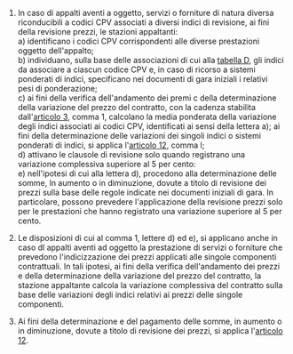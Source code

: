 1. In caso di appalti aventi a oggetto, servizi o forniture di natura diversa riconducibili a codici CPV associati a diversi indici di revisione, ai fini della revisione prezzi, le stazioni appaltanti:<br>a) identificano i codici CPV corrispondenti alle diverse prestazioni oggetto dell'appalto;<br>b) individuano, sulla base delle associazioni di cui alla [tabella D](/allegato-2.2bis-tabella-D/2), gli indici da associare a ciascun codice CPV e, in caso di ricorso a sistemi ponderati di indici, specificano nei documenti di gara iniziali i relativi pesi di ponderazione;<br>c) ai fini della verifica dell'andamento dei premi c della determinazione della variazione del prezzo del contratto, con la cadenza stabilita dall'[articolo 3](/allegato-2.2bis-articolo-3/2), comma 1, calcolano la media ponderata della variazione degli indici associati ai codici CPV, identificati ai sensi della lettera a); ai fini della determinazione delle variazioni dei singoli indici o sistemi ponderati di indici, si applica l'[articolo 12](/allegato-2.2bis-articolo-12/2), comma l;<br>d) attivano le clausole di revisione solo quando registrano una variazione complessiva superiore al 5 per cento:<br>e) nell'ipotesi di cui alla lettera d), procedono alla determinazione delle somme, ln aumento o in diminuzione, dovute a titolo di revisione dei prezzi sulla base delle regole indicate nei documenti iniziali di gara. In particolare, possono prevedere l'applicazione della revisione prezzi solo per le prestazioni che hanno registrato una variazione superiore al 5 per cento.

2. Le disposizioni di cui al comma 1, lettere d) ed e), si applicano anche in caso dl appalti aventi ad oggetto la prestazione di servizi o forniture che prevedono l'indicizzazione dei prezzi applicati alle singole componenti contrattuali. In tali ipotesi, ai fini della verifica dell'andamento dei prezzi e della determinazione della variazione del prezzo del contratto, la stazione appaltante calcola la variazione complessiva del contratto sulla base delle variazioni degli indici relativi ai prezzi delle singole componenti. 

3. Ai fini della determinazione e del pagamento delle somme, in aumento o in diminuzione, dovute a titolo di revisione dei prezzi, si applica l'[articolo 12](/allegato-2.2bis-articolo-12/2).
